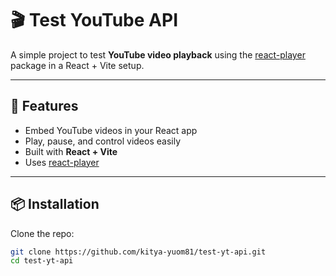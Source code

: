 # 🎬 Test YouTube API

A simple project to test **YouTube video playback** using the [react-player](https://github.com/cookpete/react-player) package in a React + Vite setup.

---

## 🚀 Features
- Embed YouTube videos in your React app
- Play, pause, and control videos easily
- Built with **React + Vite**
- Uses [react-player](https://www.npmjs.com/package/react-player)

---

## 📦 Installation

Clone the repo:

```bash
git clone https://github.com/kitya-yuom81/test-yt-api.git
cd test-yt-api
